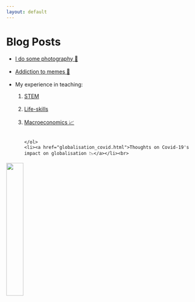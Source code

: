 ```yaml
---
layout: default
---
```

# Blog Posts

<ul class="links">
    <li><a href="instagram_preview.html">I do some photography 📸</a></li><br>
    <li><a href="memes.html">Addiction to memes 🍄</a></li><br>
    <li>My experience in teaching:</li>
    <ol>
        <li><a href="iteach1+2.html">STEM</a></li><br>
        <li><a href="iteach3.html">Life-skills</a></li><br>
        <li><a href="ait_macroeco.html">Macroeconomics 📈</a></li><br>
        
    </ol>
    <li><a href="globalisation_covid.html">Thoughts on Covid-19's impact on globalisation 📉</a></li><br>

</ul>


<img src="https://media.giphy.com/media/a5viI92PAF89q/giphy.gif" width="30%"/>

<!-- * [](.md) -->